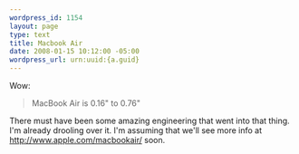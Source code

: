 ```yaml
--- 
wordpress_id: 1154
layout: page
type: text
title: Macbook Air
date: 2008-01-15 10:12:00 -05:00
wordpress_url: urn:uuid:{a.guid}
---
```

<p>Wow:</p>

<blockquote>
    <p>MacBook Air is 0.16" to 0.76"</p>
</blockquote>

<p>There must have been some amazing engineering that went into that thing. I'm already drooling over it. I'm assuming that we'll see more info at <a href="http://www.apple.com/macbookair/">http://www.apple.com/macbookair/</a> soon.</p>
